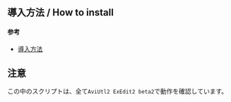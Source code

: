 
## 導入方法 / How to install

#### 参考

- [導入方法](https://hallkun19.github.io/AviUtl2Wiki/how_to_install_script/)


## 注意

この中のスクリプトは、全て`AviUtl2 ExEdit2 beta2`で動作を確認しています。

